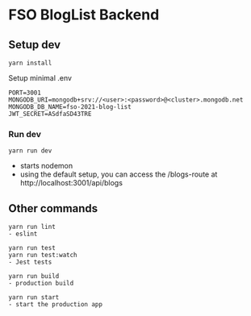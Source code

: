# FSO BlogList Backend

## Setup dev

```
yarn install
```

Setup minimal .env

```
PORT=3001
MONGODB_URI=mongodb+srv://<user>:<password>@<cluster>.mongodb.net
MONGODB_DB_NAME=fso-2021-blog-list
JWT_SECRET=ASdfaSD43TRE
```

### Run dev

```
yarn run dev
```

- starts nodemon
- using the default setup, you can access the /blogs-route at
  http://localhost:3001/api/blogs

## Other commands

```
yarn run lint
- eslint

yarn run test
yarn run test:watch
- Jest tests

yarn run build
- production build

yarn run start
- start the production app
```
